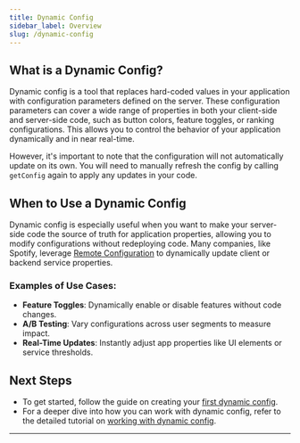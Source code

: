 ```yaml
---
title: Dynamic Config
sidebar_label: Overview
slug: /dynamic-config
---
```


## What is a Dynamic Config?

Dynamic config is a tool that replaces hard-coded values in your application with configuration parameters defined on the server. These configuration parameters can cover a wide range of properties in both your client-side and server-side code, such as button colors, feature toggles, or ranking configurations. This allows you to control the behavior of your application dynamically and in near real-time.

However, it's important to note that the configuration will not automatically update on its own. You will need to manually refresh the config by calling `getConfig` again to apply any updates in your code.

## When to Use a Dynamic Config

Dynamic config is especially useful when you want to make your server-side code the source of truth for application properties, allowing you to modify configurations without redeploying code. Many companies, like Spotify, leverage [Remote Configuration](https://engineering.atspotify.com/2020/10/29/spotifys-new-experimentation-platform-part-1/) to dynamically update client or backend service properties.

### Examples of Use Cases:
- **Feature Toggles**: Dynamically enable or disable features without code changes.
- **A/B Testing**: Vary configurations across user segments to measure impact.
- **Real-Time Updates**: Instantly adjust app properties like UI elements or service thresholds.

## Next Steps

- To get started, follow the guide on creating your [first dynamic config](/guides/first-dynamic-config).
- For a deeper dive into how you can work with dynamic config, refer to the detailed tutorial on [working with dynamic config](/dynamic-config/working-with).

---
